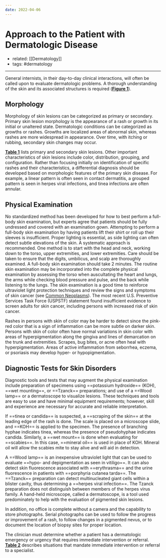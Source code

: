 ```yaml
---
date: 2022-04-06
---
```


# Approach to the Patient with Dermatologic Disease

- related: [[Dermatology]]
- tags: #dermatology
---

General internists, in their day-to-day clinical interactions, will often be called upon to evaluate dermatologic problems. A thorough understanding of the skin and its associated structures is required (**[Figure 1](https://mksap18.acponline.org/app/topics/dm/figures/mk18_a_dm_f01)**).

## Morphology

Morphology of skin lesions can be categorized as primary or secondary. Primary skin lesion morphology is the appearance of a rash or growth in its initial or unaltered state. Dermatologic conditions can be categorized as growths or rashes. Growths are localized areas of abnormal skin, whereas rashes are more widespread in appearance. Over time, with itching or rubbing, secondary skin changes may occur.

**[Table 1](https://mksap18.acponline.org/app/topics/dm/tables/mk18_a_dm_t01)** lists primary and secondary skin lesions. Other important characteristics of skin lesions include color, distribution, grouping, and configuration. Rather than focusing initially on identification of specific rashes and their characteristics, a differential diagnosis should be developed based on morphologic features of the primary skin disease. For example, a linear pattern is often seen in contact dermatitis, a grouped pattern is seen in herpes viral infections, and tinea infections are often annular.

## Physical Examination

No standardized method has been developed for how to best perform a full-body skin examination, but experts agree that patients should be fully undressed and covered with an examination gown. Attempting to perform a full-body skin examination by having patients lift their shirt or roll up their sleeves is insufficient. Proper lighting is essential, as side lighting can often detect subtle elevations of the skin. A systematic approach is recommended. One method is to start with the head and neck, working down to the torso, upper extremities, and lower extremities. Care should be taken to ensure that the digits, umbilicus, and scalp are thoroughly examined. A full-body skin examination should take 2 minutes. The routine skin examination may be incorporated into the complete physical examination by assessing the torso when auscultating the heart and lungs, the arms while checking blood pressure and pulse, and the back while listening to the lungs. The skin examination is a good time to reinforce ultraviolet light protection techniques and review the signs and symptoms of skin cancer (see [Common Neoplasms](https://mksap18.acponline.org/app/topics/dm/mk18_a_dm_s11/mk18_a_dm_s11_2)). The most recent U.S. Preventive Services Task Force (USPSTF) statement found insufficient evidence to screen adults for skin cancer, including persons with increased risk of skin cancer.

Rashes in persons with skin of color may be harder to detect since the pink-red color that is a sign of inflammation can be more subtle on darker skin. Persons with skin of color often have normal variations in skin color with areas of hyperpigmentation along the gingiva and lines of demarcation on the trunk and extremities. Scrapes, bug bites, or acne often heal with hyperpigmentation. Areas of active inflammation from seborrhea, eczema, or psoriasis may develop hyper- or hypopigmentation.

## Diagnostic Tests for Skin Disorders

<!-- skin disorder diagnostic tests -->

Diagnostic tools and tests that may augment the physical examination include preparation of specimens using ==potassium hydroxide== (KOH), ==wet mounting==, or ==Tzanck== preparations; and use of a ==Wood lamp== or a dermatoscope to visualize lesions. These techniques and tools are easy to use and have minimal equipment requirements; however, skill and experience are necessary for accurate and reliable interpretation.

If ==tinea or candida== is suspected, a ==scraping of the skin== at the leading edge of the rash is done. The scale is placed on a microscope slide, and ==KOH== is applied to the specimen. The presence of branching hyphae indicates tinea, whereas the presence of pseudohyphae indicates candida. Similarly, a ==wet mount== is done when evaluating for ==scabies==. In this case, ==mineral oil== is used in place of KOH. Mineral oil will allow the scabies mite to stay alive and will aid in detection.

A ==Wood lamp== is an inexpensive ultraviolet light that can be used to evaluate ==hypo- and depigmentation as seen in vitiligo==. It can also detect skin fluorescence associated with ==erythrasma== and the urine fluorescence in patients with ==porphyria cutanea tarda==. The ==Tzanck== preparation can detect multinucleated giant cells within a blister cavity, thus determining a ==herpes viral infection==. The Tzanck preparation does not distinguish between members of the herpes virus family. A hand-held microscope, called a dermatoscope, is a tool used predominately to help with the evaluation of pigmented skin lesions.

In addition, no office is complete without a camera and the capability to store photographs. Serial photographs can be used to follow the progress or improvement of a rash, to follow changes in a pigmented nevus, or to document the location of biopsy sites for proper location.

The clinician must determine whether a patient has a dermatologic emergency or urgency that requires immediate intervention or referral. **[Table 2](https://mksap18.acponline.org/app/topics/dm/tables/mk18_a_dm_t02)** describes situations that mandate immediate intervention or referral to a specialist.
